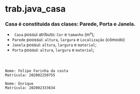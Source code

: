 # trab.java_casa

### Casa é constituida das clases: Parede, Porta e Janela.
* `` Casa`` possui atributo: ``Cor`` e ``tamanho`` (m²);
* ``Parede`` poossui: ``altura``, ``largura`` e ``Localização`` (cômodo)
* ``Janela`` possui: ``altura``, ``largura`` e ``material``;
* ``Porta`` possui: ``altura``, ``largura`` e ``material``;

# 

```console

Nome: Felipe Farinha da costa
Matrícula: 202002250755

Nome: Enrique
Matrícula: 202002333634

```
